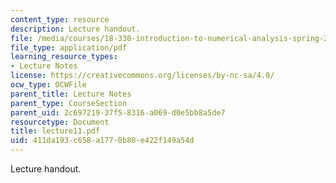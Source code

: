 ```yaml
---
content_type: resource
description: Lecture handout.
file: /media/courses/18-330-introduction-to-numerical-analysis-spring-2004/411da193c658a1770b80e422f149a54d_lecture11.pdf
file_type: application/pdf
learning_resource_types:
- Lecture Notes
license: https://creativecommons.org/licenses/by-nc-sa/4.0/
ocw_type: OCWFile
parent_title: Lecture Notes
parent_type: CourseSection
parent_uid: 2c697219-37f5-8316-a069-d0e5bb8a5de7
resourcetype: Document
title: lecture11.pdf
uid: 411da193-c658-a177-0b80-e422f149a54d
---
```

Lecture handout.